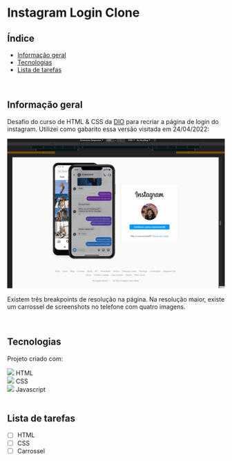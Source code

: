 # Instagram Login Clone

## Índice

* [Informação geral](#informação-geral)
* [Tecnologias](#tecnologias)
* [Lista de tarefas](#lista-de-tarefas)

<br>

## Informação geral

Desafio do curso de HTML & CSS da [DIO](https://www.dio.me/) para recriar a página de login do instagram. Utilizei como gabarito essa versão visitada em 24/04/2022: 

![Demonstração da página do Instagram](./assets/images/gabarito.gif)

Existem três breakpoints de resolução na página. Na resolução maior, existe um carrossel de screenshots no telefone com quatro imagens.

<br>	

## Tecnologias

Projeto criado com:

<div><img src="https://cdn.jsdelivr.net/gh/devicons/devicon/icons/html5/html5-plain-wordmark.svg" width=30px/> HTML</div>
<div><img src="https://cdn.jsdelivr.net/gh/devicons/devicon/icons/css3/css3-plain-wordmark.svg" width=30px/> CSS</div>
<div><img src="https://cdn.jsdelivr.net/gh/devicons/devicon/icons/javascript/javascript-plain.svg" width=30px/> Javascript</div>

<br>

## Lista de tarefas

- [ ] HTML
- [ ] CSS
- [ ] Carrossel

<!---
Resultado
-->
